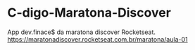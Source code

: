 # C-digo-Maratona-Discover
App dev.finace$ da maratona discover Rocketseat.
https://maratonadiscover.rocketseat.com.br/maratona/aula-01
